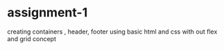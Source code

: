 # assignment-1
creating containers , header, footer using basic html and css with out flex and grid concept
